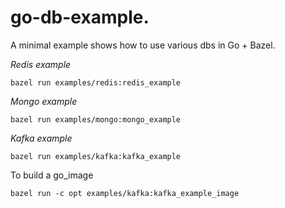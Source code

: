 # go-db-example.

A minimal example shows how to use various dbs in Go + Bazel.

*Redis example*
```
bazel run examples/redis:redis_example
```

*Mongo example*
```
bazel run examples/mongo:mongo_example
```

*Kafka example*
```
bazel run examples/kafka:kafka_example
```

To build a go_image
```
bazel run -c opt examples/kafka:kafka_example_image
```
